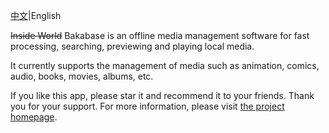 [中文](README.md)|English

~~Inside World~~ Bakabase is an offline media management software for fast processing, searching, previewing and playing local media. 

It currently supports the management of media such as animation, comics, audio, books, movies, albums, etc. 

If you like this app, please star it and recommend it to your friends. Thank you for your support. For more information, please visit [the project homepage](https://bakabase.anobaka.com/).
